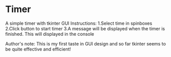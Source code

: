 # Timer
A simple timer with tkinter GUI
Instructions:
  1.Select time in spinboxes
  2.Click button to start timer
  3.A message will be displayed when the timer is finished. This will displayed in the console
  
  Author's note: This is my first taste in GUI design and so far tkinter seems to be quite effective and efficient!
